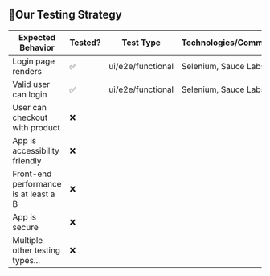 ## 🧪Our Testing Strategy

| Expected Behavior                     | Tested? | Test Type         | Technologies/Comments |
|---------------------------------------| ---- | ----------------- | ---------------- |
| Login page renders                    | ✅   | ui/e2e/functional | Selenium, Sauce Labs                 |
| Valid user can login                  | ✅    |ui/e2e/functional | Selenium, Sauce Labs                  |
| User can checkout with product        | ❌    |  |                 |
| App is accessibility friendly         | ❌    |                  |                  |
| Front-end performance is at least a B | ❌   |                   |                  |
| App is secure                         | ❌   |                   |                  |
| Multiple other testing types...       | ❌   |                   |                  |
